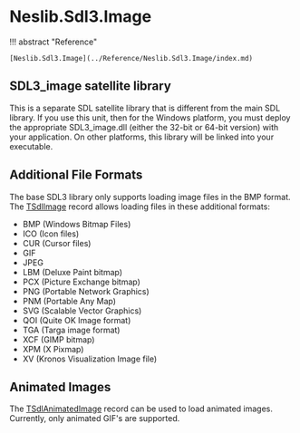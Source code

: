 # Neslib.Sdl3.Image

!!! abstract "Reference"

    [Neslib.Sdl3.Image](../Reference/Neslib.Sdl3.Image/index.md)

## SDL3_image satellite library

This is a separate SDL satellite library that is different from the main SDL library. If you use this unit, then for the Windows platform, you must deploy the appropriate SDL3_image.dll (either the 32-bit or 64-bit version) with your application. On other platforms, this library will be linked into your executable.

## Additional File Formats

The base SDL3 library only supports loading image files in the BMP format. The [TSdlImage](../Reference/Neslib.Sdl3.Image/classes/TSdlImage.md) record allows loading files in these additional formats:

- BMP (Windows Bitmap Files)
- ICO (Icon files)
- CUR (Cursor files)
- GIF
- JPEG
- LBM (Deluxe Paint bitmap)
- PCX (Picture Exchange bitmap)
- PNG (Portable Network Graphics)
- PNM (Portable Any Map)
- SVG (Scalable Vector Graphics)
- QOI (Quite OK Image format)
- TGA (Targa image format)
- XCF (GIMP bitmap)
- XPM (X Pixmap)
- XV (Kronos Visualization Image file)

## Animated Images

The [TSdlAnimatedImage](../Reference/Neslib.Sdl3.Image/classes/TSdlAnimatedImage.md) record can be used to load animated images. Currently, only animated GIF's are supported.